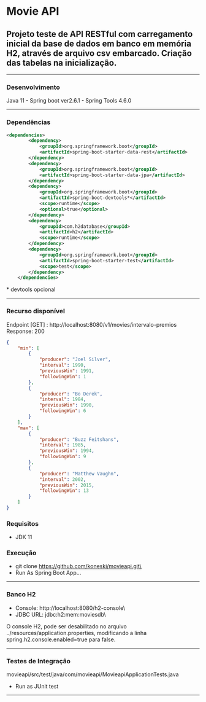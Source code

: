 # Movie API
## Projeto teste de API RESTful com carregamento inicial da base de dados em banco em memória H2, através de arquivo csv embarcado. Criação das tabelas na inicialização.

---

### Desenvolvimento
Java 11 - Spring boot ver2.6.1 - Spring Tools 4.6.0

---

### Dependências

```xml
<dependencies>
		<dependency>
			<groupId>org.springframework.boot</groupId>
			<artifactId>spring-boot-starter-data-rest</artifactId>
		</dependency>
		<dependency>
    		<groupId>org.springframework.boot</groupId>
    		<artifactId>spring-boot-starter-data-jpa</artifactId>
		</dependency>
		<dependency>
			<groupId>org.springframework.boot</groupId>
			<artifactId>spring-boot-devtools*</artifactId>
			<scope>runtime</scope>
			<optional>true</optional>
		</dependency>
		<dependency>
			<groupId>com.h2database</groupId>
			<artifactId>h2</artifactId>
			<scope>runtime</scope>
		</dependency>
		<dependency>
			<groupId>org.springframework.boot</groupId>
			<artifactId>spring-boot-starter-test</artifactId>
			<scope>test</scope>
		</dependency>
	</dependencies>
```
\* devtools opcional

---

### Recurso disponível
Endpoint [GET] : http://localhost:8080/v1/movies/intervalo-premios\
Response: 200

```json
{
    "min": [
        {
            "producer": "Joel Silver",
            "interval": 1990,
            "previousWin": 1991,
            "followingWin": 1
        },
        {
            "producer": "Bo Derek",
            "interval": 1984,
            "previousWin": 1990,
            "followingWin": 6
        }
    ],
    "max": [
        {
            "producer": "Buzz Feitshans",
            "interval": 1985,
            "previousWin": 1994,
            "followingWin": 9
        },
        {
            "producer": "Matthew Vaughn",
            "interval": 2002,
            "previousWin": 2015,
            "followingWin": 13
        }
    ]
}
```
### Requisitos
- JDK 11

### Execução
- git clone https://github.com/koneski/movieapi.git\
- Run As Spring Boot App...

---
### Banco H2
- Console: http://localhost:8080/h2-console\
- JDBC URL: jdbc:h2:mem:moviesdb\

O console H2, pode ser desabilitado no arquivo ../resources/application.properties, modificando a linha spring.h2.console.enabled=true para false.

---

### Testes de Integração
movieapi/src/test/java/com/movieapi/MovieapiApplicationTests.java
- Run as JUnit test
---
